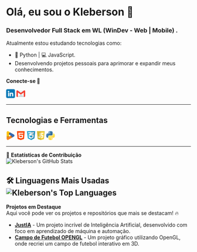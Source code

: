 # Olá, eu sou o Kleberson 👋

### Desenvolvedor Full Stack em WL (WinDev - Web | Mobile) .

Atualmente estou estudando tecnologias como:
- 🐍 Python | 💻 JavaScript.
- Desenvolvendo projetos pessoais para aprimorar e expandir meus conhecimentos.

**Conecte-se 🔗** 

[![](Images/linkedin.png)](https://www.linkedin.com/in/kleberson-lima-7283a1253/)
[![](Images/gmail.png)](mailto:kleberson.lima.band@gmail.com)

---

## **Tecnologias e Ferramentas**
![WinDev](Images/Windev.png)
![HTML5](Images/html-5.png)
![CSS3](Images/css.png)
![JavaScript](Images/javascript)
![Python](Images/python.png)

---

🚀 **Estatísticas de Contribuição**  
![Kleberson's GitHub Stats](https://github-readme-stats.vercel.app/api?username=KlebersonClima&show_icons=true&hide_title=true&count_private=true&hide=prs&theme=radical)

🛠️ **Linguagens Mais Usadas**  
![Kleberson's Top Languages](https://github-readme-stats.vercel.app/api/top-langs/?username=KlebersonClima&layout=compact&hide_title=true&theme=radical)
--
 **Projetos em Destaque**  
Aqui você pode ver os projetos e repositórios que mais se destacam! 🔥

- **[JustIA](https://github.com/KlebersonCLima/JustIA)** - Um projeto incrível de Inteligência Artificial, desenvolvido com foco em aprendizado de máquina e automação.
- **[Campo de Futebol OPENGL](https://github.com/KlebersonCLima/Campo-de-Futebol-OPENGL)** - Um projeto gráfico utilizando OpenGL, onde recriei um campo de futebol interativo em 3D.



